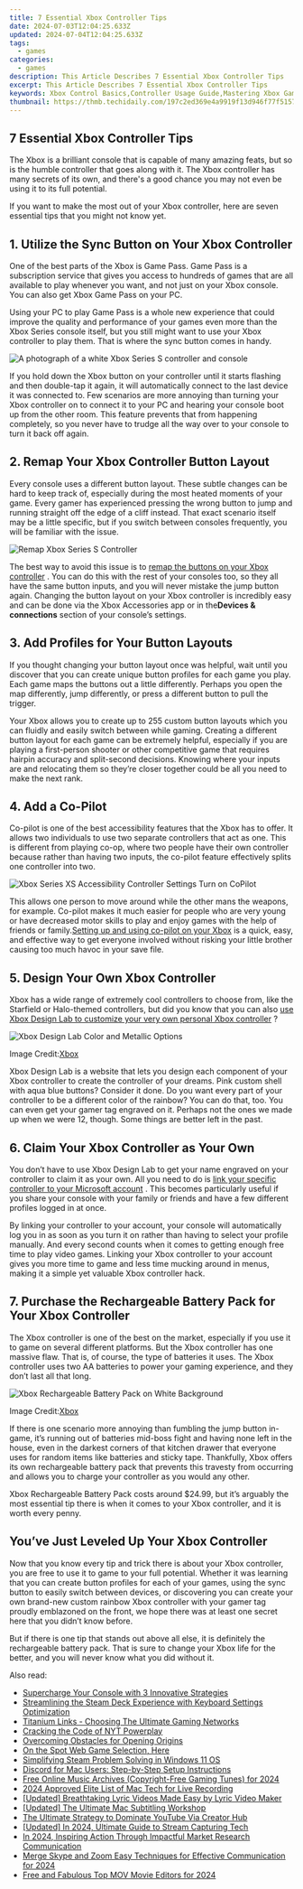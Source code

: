```yaml
---
title: 7 Essential Xbox Controller Tips
date: 2024-07-03T12:04:25.633Z
updated: 2024-07-04T12:04:25.633Z
tags:
  - games
categories:
  - games
description: This Article Describes 7 Essential Xbox Controller Tips
excerpt: This Article Describes 7 Essential Xbox Controller Tips
keywords: Xbox Control Basics,Controller Usage Guide,Mastering Xbox Gamepad,Top Xbox Controller Hacks,Xbox Pad Essentials,Tips for Xbox Controllers,Perfect Xbox Gaming Setup
thumbnail: https://thmb.techidaily.com/197c2ed369e4a9919f13d946f77f5157856e3dbfa0838cef669c3e3be16ac8df.jpg
---
```


## 7 Essential Xbox Controller Tips

 The Xbox is a brilliant console that is capable of many amazing feats, but so is the humble controller that goes along with it. The Xbox controller has many secrets of its own, and there's a good chance you may not even be using it to its full potential.

 If you want to make the most out of your Xbox controller, here are seven essential tips that you might not know yet.

## 1\. Utilize the Sync Button on Your Xbox Controller

 One of the best parts of the Xbox is Game Pass. Game Pass is a subscription service that gives you access to hundreds of games that are all available to play whenever you want, and not just on your Xbox console. You can also get Xbox Game Pass on your PC.

 Using your PC to play Game Pass is a whole new experience that could improve the quality and performance of your games even more than the Xbox Series console itself, but you still might want to use your Xbox controller to play them. That is where the sync button comes in handy.

![A photograph of a white Xbox Series S controller and console](https://static1.makeuseofimages.com/wordpress/wp-content/uploads/2023/08/kamil-s-supabuuk7f4-unsplash-1-1.jpg)

 If you hold down the Xbox button on your controller until it starts flashing and then double-tap it again, it will automatically connect to the last device it was connected to. Few scenarios are more annoying than turning your Xbox controller on to connect it to your PC and hearing your console boot up from the other room. This feature prevents that from happening completely, so you never have to trudge all the way over to your console to turn it back off again.

## 2\. Remap Your Xbox Controller Button Layout

 Every console uses a different button layout. These subtle changes can be hard to keep track of, especially during the most heated moments of your game. Every gamer has experienced pressing the wrong button to jump and running straight off the edge of a cliff instead. That exact scenario itself may be a little specific, but if you switch between consoles frequently, you will be familiar with the issue.

![Remap Xbox Series S Controller](https://static1.makeuseofimages.com/wordpress/wp-content/uploads/2023/09/03-remap-xbox-series-s-controller.jpg)

 The best way to avoid this issue is to [remap the buttons on your Xbox controller](https://www.makeuseof.com/xbox-series-x-controller-remap/) . You can do this with the rest of your consoles too, so they all have the same button inputs, and you will never mistake the jump button again. Changing the button layout on your Xbox controller is incredibly easy and can be done via the Xbox Accessories app or in the**Devices & connections** section of your console’s settings.

## 3\. Add Profiles for Your Button Layouts

 If you thought changing your button layout once was helpful, wait until you discover that you can create unique button profiles for each game you play. Each game maps the buttons out a little differently. Perhaps you open the map differently, jump differently, or press a different button to pull the trigger.

 Your Xbox allows you to create up to 255 custom button layouts which you can fluidly and easily switch between while gaming. Creating a different button layout for each game can be extremely helpful, especially if you are playing a first-person shooter or other competitive game that requires hairpin accuracy and split-second decisions. Knowing where your inputs are and relocating them so they’re closer together could be all you need to make the next rank.

## 4\. Add a Co-Pilot

 Co-pilot is one of the best accessibility features that the Xbox has to offer. It allows two individuals to use two separate controllers that act as one. This is different from playing co-op, where two people have their own controller because rather than having two inputs, the co-pilot feature effectively splits one controller into two.

![Xbox Series XS Accessibility Controller Settings Turn on CoPilot](https://static1.makeuseofimages.com/wordpress/wp-content/uploads/2023/04/xbox-series-xs-accessibility-controller-settings-turn-on-copilot-1.jpg)

 This allows one person to move around while the other mans the weapons, for example. Co-pilot makes it much easier for people who are very young or have decreased motor skills to play and enjoy games with the help of friends or family.[Setting up and using co-pilot on your Xbox](https://www.makeuseof.com/how-to-set-up-and-use-co-pilot-on-xbox-series-xs/) is a quick, easy, and effective way to get everyone involved without risking your little brother causing too much havoc in your save file.

## 5\. Design Your Own Xbox Controller

 Xbox has a wide range of extremely cool controllers to choose from, like the Starfield or Halo-themed controllers, but did you know that you can also [use Xbox Design Lab to customize your very own personal Xbox controller](https://www.makeuseof.com/how-to-use-xbox-design-lab-to-create-a-custom-xbox-controller/) ?

![Xbox Design Lab Color and Metallic Options](https://static1.makeuseofimages.com/wordpress/wp-content/uploads/2023/05/xbox-design-lab-color-and-metallic-options.jpg)

 Image Credit:[Xbox](https://xboxdesignlab.xbox.com/en-us/)

 Xbox Design Lab is a website that lets you design each component of your Xbox controller to create the controller of your dreams. Pink custom shell with aqua blue buttons? Consider it done. Do you want every part of your controller to be a different color of the rainbow? You can do that, too. You can even get your gamer tag engraved on it. Perhaps not the ones we made up when we were 12, though. Some things are better left in the past.

## 6\. Claim Your Xbox Controller as Your Own

 You don’t have to use Xbox Design Lab to get your name engraved on your controller to claim it as your own. All you need to do is [link your specific controller to your Microsoft account](https://www.makeuseof.com/how-to-assign-xbox-account-to-xbox-wireless-controller/) . This becomes particularly useful if you share your console with your family or friends and have a few different profiles logged in at once.

 By linking your controller to your account, your console will automatically log you in as soon as you turn it on rather than having to select your profile manually. And every second counts when it comes to getting enough free time to play video games. Linking your Xbox controller to your account gives you more time to game and less time mucking around in menus, making it a simple yet valuable Xbox controller hack.

## 7\. Purchase the Rechargeable Battery Pack for Your Xbox Controller

 The Xbox controller is one of the best on the market, especially if you use it to game on several different platforms. But the Xbox controller has one massive flaw. That is, of course, the type of batteries it uses. The Xbox controller uses two AA batteries to power your gaming experience, and they don’t last all that long.

![Xbox Rechargeable Battery Pack on White Background](https://static1.makeuseofimages.com/wordpress/wp-content/uploads/2023/09/xbox-rechargeable-battery-pack-on-white-background.jpg)

 Image Credit:[Xbox](https://www.xbox.com/en-us/accessories/batteries-chargers/play-and-charge-kit)

 If there is one scenario more annoying than fumbling the jump button in-game, it’s running out of batteries mid-boss fight and having none left in the house, even in the darkest corners of that kitchen drawer that everyone uses for random items like batteries and sticky tape. Thankfully, Xbox offers its own rechargeable battery pack that prevents this travesty from occurring and allows you to charge your controller as you would any other.

 Xbox Rechargeable Battery Pack costs around $24.99, but it’s arguably the most essential tip there is when it comes to your Xbox controller, and it is worth every penny.

## You’ve Just Leveled Up Your Xbox Controller

 Now that you know every tip and trick there is about your Xbox controller, you are free to use it to game to your full potential. Whether it was learning that you can create button profiles for each of your games, using the sync button to easily switch between devices, or discovering you can create your own brand-new custom rainbow Xbox controller with your gamer tag proudly emblazoned on the front, we hope there was at least one secret here that you didn’t know before.

 But if there is one tip that stands out above all else, it is definitely the rechargeable battery pack. That is sure to change your Xbox life for the better, and you will never know what you did without it.


<ins class="adsbygoogle"
     style="display:block"
     data-ad-format="autorelaxed"
     data-ad-client="ca-pub-7571918770474297"
     data-ad-slot="1223367746"></ins>



<ins class="adsbygoogle"
     style="display:block"
     data-ad-client="ca-pub-7571918770474297"
     data-ad-slot="8358498916"
     data-ad-format="auto"
     data-full-width-responsive="true"></ins>

<span class="atpl-alsoreadstyle">Also read:</span>
<div><ul>
<li><a href="https://games-able.techidaily.com/supercharge-your-console-with-3-innovative-strategies/"><u>Supercharge Your Console with 3 Innovative Strategies</u></a></li>
<li><a href="https://games-able.techidaily.com/streamlining-the-steam-deck-experience-with-keyboard-settings-optimization/"><u>Streamlining the Steam Deck Experience with Keyboard Settings Optimization</u></a></li>
<li><a href="https://games-able.techidaily.com/titanium-links-choosing-the-ultimate-gaming-networks/"><u>Titanium Links - Choosing The Ultimate Gaming Networks</u></a></li>
<li><a href="https://games-able.techidaily.com/cracking-the-code-of-nyt-powerplay/"><u>Cracking the Code of NYT Powerplay</u></a></li>
<li><a href="https://games-able.techidaily.com/overcoming-obstacles-for-opening-origins/"><u>Overcoming Obstacles for Opening Origins</u></a></li>
<li><a href="https://games-able.techidaily.com/on-the-spot-web-game-selection-here/"><u>On the Spot Web Game Selection, Here</u></a></li>
<li><a href="https://games-able.techidaily.com/simplifying-steam-problem-solving-in-windows-11-os/"><u>Simplifying Steam Problem Solving in Windows 11 OS</u></a></li>
<li><a href="https://games-able.techidaily.com/discord-for-mac-users-step-by-step-setup-instructions/"><u>Discord for Mac Users: Step-by-Step Setup Instructions</u></a></li>
<li><a href="https://some-knowledge.techidaily.com/free-online-music-archives-copyright-free-gaming-tunes-for-2024/"><u>Free Online Music Archives (Copyright-Free Gaming Tunes) for 2024</u></a></li>
<li><a href="https://screen-video-capture.techidaily.com/2024-approved-elite-list-of-mac-tech-for-live-recording/"><u>2024 Approved  Elite List of Mac Tech for Live Recording</u></a></li>
<li><a href="https://youtube-sure.techidaily.com/ed-breathtaking-lyric-videos-made-easy-by-lyric-video-maker/"><u>[Updated] Breathtaking Lyric Videos Made Easy by Lyric Video Maker</u></a></li>
<li><a href="https://some-approaches.techidaily.com/updated-the-ultimate-mac-subtitling-workshop/"><u>[Updated] The Ultimate Mac Subtitling Workshop</u></a></li>
<li><a href="https://youtube-clips.techidaily.com/the-ultimate-strategy-to-dominate-youtube-via-creator-hub/"><u>The Ultimate Strategy to Dominate YouTube Via Creator Hub</u></a></li>
<li><a href="https://desktop-recording.techidaily.com/updated-in-2024-ultimate-guide-to-stream-capturing-tech/"><u>[Updated] In 2024, Ultimate Guide to Stream Capturing Tech</u></a></li>
<li><a href="https://extra-support.techidaily.com/in-2024-inspiring-action-through-impactful-market-research-communication/"><u>In 2024, Inspiring Action Through Impactful Market Research Communication</u></a></li>
<li><a href="https://fox-boxes.techidaily.com/merge-skype-and-zoom-easy-techniques-for-effective-communication-for-2024/"><u>Merge Skype and Zoom  Easy Techniques for Effective Communication for 2024</u></a></li>
<li><a href="https://video-creation-software.techidaily.com/free-and-fabulous-top-mov-movie-editors-for-2024/"><u>Free and Fabulous Top MOV Movie Editors for 2024</u></a></li>
</ul></div>
